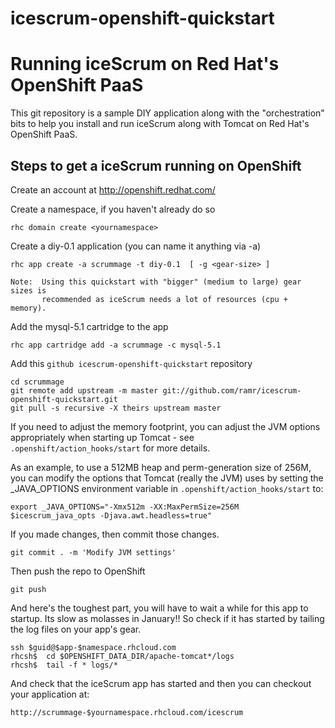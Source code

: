 icescrum-openshift-quickstart
=============================

Running iceScrum on Red Hat's OpenShift PaaS
===========================================
This git repository is a sample DIY application along with the
"orchestration" bits to help you install and run iceScrum along with Tomcat
on Red Hat's OpenShift PaaS.


Steps to get a iceScrum running on OpenShift
--------------------------------------------

Create an account at http://openshift.redhat.com/

Create a namespace, if you haven't already do so

    rhc domain create <yournamespace>

Create a diy-0.1 application (you can name it anything via -a)

    rhc app create -a scrummage -t diy-0.1  [ -g <gear-size> ]

    Note:  Using this quickstart with "bigger" (medium to large) gear sizes is
           recommended as iceScrum needs a lot of resources (cpu + memory). 

Add the mysql-5.1 cartridge to the app

    rhc app cartridge add -a scrummage -c mysql-5.1

Add this `github icescrum-openshift-quickstart` repository

    cd scrummage
    git remote add upstream -m master git://github.com/ramr/icescrum-openshift-quickstart.git
    git pull -s recursive -X theirs upstream master

If you need to adjust the memory footprint, you can adjust the JVM options
appropriately when starting up Tomcat - see `.openshift/action_hooks/start`
for more details.

As an example, to use a 512MB heap and perm-generation size of 256M, you can
modify the options that Tomcat (really the JVM) uses by setting the
_JAVA_OPTIONS environment variable in `.openshift/action_hooks/start` to:

    export _JAVA_OPTIONS="-Xmx512m -XX:MaxPermSize=256M $icescrum_java_opts -Djava.awt.headless=true"


If you made changes, then commit those changes.

    git commit . -m 'Modify JVM settings'

Then push the repo to OpenShift

    git push

And here's the toughest part, you will have to wait a while for this app to
startup. Its slow as molasses in January!! So check if it has started by
tailing the log files on your app's gear.

    ssh $guid@$app-$namespace.rhcloud.com
    rhcsh$  cd $OPENSHIFT_DATA_DIR/apache-tomcat*/logs
    rhcsh$  tail -f * logs/*

And check that the iceScrum app has started and then you can
checkout your application at:

    http://scrummage-$yournamespace.rhcloud.com/icescrum

